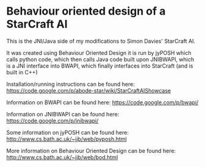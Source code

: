 Behaviour oriented design of a StarCraft AI
=================

This is the JNI/Java side of my modifications to Simon Davies' StarCraft AI.

It was created using Behaviour Oriented Design it is run by jyPOSH which calls python code, 
which then calls Java code built upon JNIBWAPI, which is a JNI interface into BWAPI,
which finally interfaces into StarCraft (and is built in C++)

Installation/running instructions can be found here: https://code.google.com/p/abode-star/wiki/StarCraftAIShowcase

Information on BWAPI can be found here: https://code.google.com/p/bwapi/

Information on JNIBWAPI can be found here: https://code.google.com/p/jnibwapi/

Some information on jyPOSH can be found here: http://www.cs.bath.ac.uk/~jjb/web/pyposh.html

More information on Behaviour Oriented Design can be found here: http://www.cs.bath.ac.uk/~jjb/web/bod.html
